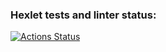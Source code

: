### Hexlet tests and linter status:
[![Actions Status](https://github.com/sshelyagovsky/java-project-71/actions/workflows/hexlet-check.yml/badge.svg)](https://github.com/sshelyagovsky/java-project-71/actions)